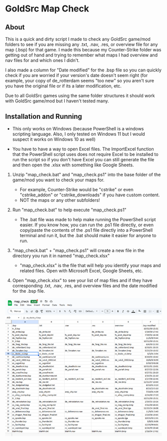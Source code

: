 # GoldSrc Map Check

## About

This is a quick and dirty script I made to check any GoldSrc game/mod folders to see if you are missing any .txt, .nav, .res, or overview file for any map (.bsp) for that game. I made this because my Counter-Strike folder was getting out of hand and trying to remember what maps I had overview and nav files for and which ones I didn't.

I also made a column for "Date modified" for the .bsp file so you can quickly check if you are worried if your version's date doesn't seem right (for example, your copy of de_rotterdam seems "too new" so you aren't sure you have the original file or if its a later modification, etc.

Due to all GoldSrc games using the same folder structures it should work with GoldSrc game/mod but I haven't tested many.

## Installation and Running

+ This only works on Windows (because PowerShell is a windows scripting language. Also, I only tested on Windows 11 but I would suspect it works on Windows 10 as well)

+ You have to have a way to open Excel files. The ImportExcel function that the PowerShell script uses does not require Excel to be installed to run the script so if you don't have Excel you can still generate the file and then open the .xlsx with something like Google Sheets.

1. Unzip "map_check.bat" and "map_check.ps1" into the base folder of the game/mod you want to check your maps for.
	- For example, Counter-Strike would be "cstrike" or even "cstrike_addon" or "cstrike_downloads" if you have custom content.
	- NOT the maps or any other subfolders!
	
2. Run "map_check.bat" to help execute "map_check.ps1"
	- The .bat file was made to help make running the PowerShell script easier. If you know how, you can run the .ps1 file directly, or even copy/paste the contents of the .ps1 file directly into a PowerShell terminal and run it, but the .bat should make it easier for anyone to run.
	
3. "map_check.bat" + "map_check.ps1" will create a new file in the directory you run it in named "map_check.xlsx"
	- "map_check.xlsx" is the file that will help you identify your maps and related files. Open with Microsoft Excel, Google Sheets, etc.

4. Open "map_check.xlsx" to see your list of map files and if they have corresponding .txt, .nav, .res, and overview files and the date modified for the .bsp file.

![Google Sheets example](https://github.com/Lanecrest/GoldSrc-Map-Check/blob/main/screenshots/sheets.png)
